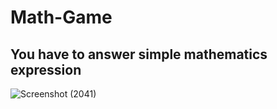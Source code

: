 # Math-Game
## You have to answer simple mathematics expression
![Screenshot (2041)](https://user-images.githubusercontent.com/68960398/125240845-46ae3e80-e308-11eb-9766-8ad14ea5a519.png)
